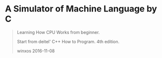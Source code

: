 # A Simulator of Machine Language by C
> Learning How CPU Works from beginner.
> 
> Start from deitel' C++ How to Program. 4th edition.
>
> winxos 2016-11-08
